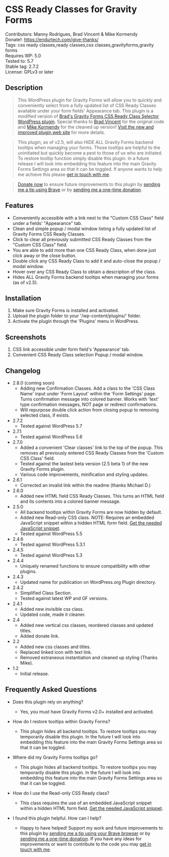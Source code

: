# CSS Ready Classes for Gravity Forms

Contributors: Manny Rodrigues, Brad Vincent & Mike Kormendy  
Donate!: https://endurtech.com/give-thanks/  
Tags: css ready classes,ready classes,css classes,gravityforms,gravity forms  
Requires WP: 5.0  
Tested to: 5.7  
Stable tag: 2.7.2  
License: GPLv3 or later  

## Description

> This WordPress plugin for Gravity Forms will allow you to quickly and conveniently select from a fully updated list of CSS Ready Classes available under your form fields' Appearance tab. This plugin is a modified version of [Brad's Gravity Forms CSS Ready Class Selector WordPress plugin](https://wordpress.org/plugins/gravity-forms-css-ready-selector/). Special thanks to [Brad Vincent](https://profiles.wordpress.org/bradvin/) for the original code and [Mike Kormendy](https://github.com/mkormendy) for the cleaned up version! [Visit the new and improved plugin web site](https://endurtech.com/css-ready-classes-plugin/) for more details.  

> This plugin, as of v2.5, will also HIDE ALL Gravity Forms backend tooltips when managing your forms. Those tooltips are helpful to the uninitiated but quickly become a pest to those of us who are initiated. To restore tooltip function simply disable this plugin. In a future release I will look into embedding this feature into the main Gravity Forms Settings area so that it can be toggled. If anyone wants to help me achieve this please [get in touch with me](https://endurtech.com/contact/).  

> [Donate now](https://endurtech.com/give-thanks/) to ensure future improvements to this plugin by [sending me a tip using Brave](https://endurtech.com/send-a-tip-using-the-brave-browser/) or by [sending me a one-time donation](https://endurtech.com/give-thanks/).  

## Features

* Conveniently accessible with a link next to the "Custom CSS Class" field under a fields' "Appearance" tab.
* Clean and simple popup / modal window listing a fully updated list of Gravity Forms CSS Ready Classes.
* Click to clear all previously submitted CSS Ready Classes from the "Custom CSS Class" field.
* You are able to add more than one CSS Ready Class, when done just click away or the close button.
* Double click any CSS Ready Class to add it and auto-close the popup / modal window.
* Hover over any CSS Ready Class to obtain a description of the class.
* Hides ALL Gravity Forms backend tooltips when managing your forms (as of v2.5).

## Installation

1. Make sure Gravity Forms is installed and activated.
2. Upload the plugin folder to your '/wp-content/plugins/' folder.
3. Activate the plugin through the 'Plugins' menu in WordPress.

## Screenshots

1. CSS link accessible under form field's 'Appearance' tab.
2. Convenient CSS Ready Class selection Popup / modal window.

## Changelog

* 2.8.0 (coming soon)
  * Adding new Confirmation Classes. Add a class to the 'CSS Class Name' input under 'Form Layout' within the 'Form Settings' page. Turns confirmation message into colored banner. Works with 'text' type confirmation messages, NOT page or redirect confirmations.
  * Will repurpose double click action from closing popup to removing selected class, if exists.
* 2.7.2
  * Tested against WordPress 5.7
* 2.7.1
  * Tested against WordPress 5.6
* 2.7.0
  * Added a convenient 'Clear classes' link to the top of the popup. This removes all previously entered CSS Ready Classes from the 'Custom CSS Class' field.
  * Tested against the lastest beta version (2.5 beta 1) of the new Gravity Forms plugin.
  * Various code improvements, minification and styling updates.
* 2.6.1
  * Corrected an invalid link within the readme (thanks Michael D.)
* 2.6.0
  * Added new HTML field CSS Ready Classes. This turns an HTML field and its contents into a colored banner message.
* 2.5.0
  * All backend tooltips within Gravity Forms are now hidden by default.
  * Added new Read-only CSS class. NOTE: Requires an embedded JavaScript snippet within a hidden HTML form field. [Get the needed JavaScript snippet](https://endurtech.com/create-read-only-field-in-gravityforms/).
  * Tested against WordPress 5.5
* 2.4.6
  * Tested against WordPress 5.3.1
* 2.4.5
  * Tested against WordPress 5.3
* 2.4.4
  * Uniquely renamed functions to ensure compatibility with other plugins.
* 2.4.3
  * Updated name for publication on WordPress.org Plugin directory.
* 2.4.2
  * Simplified Class Section.
  * Tested against latest WP and GF versions.
* 2.4.1
  * Added new invisible css class.
  * Updated code, made it cleaner.
* 2.4
  * Added new vertical css classes, reordered classes and updated titles.
  * Added donate link.
* 2.2
  * Added new css classes and titles.
  * Replaced linked icon with text link.
  * Removed extraneous instantiation and cleaned up styling (Thanks Mike).
* 1.2
  * Initial release.  

## Frequently Asked Questions

* Does this plugin rely on anything?
  * Yes, you must have Gravity Forms v2.0+ installed and activated.

* How do I restore tooltips within Gravity Forms?
  * This plugin hides all backend tooltips. To restore tooltips you may temporarily disable this plugin. In the future I will look into embedding this feature into the main Gravity Forms Settings area so that it can be toggled.

* Where did my Gravity Forms tooltips go?
  * This plugin hides all backend tooltips. To restore tooltips you may temporarily disable this plugin. In the future I will look into embedding this feature into the main Gravity Forms Settings area so that it can be toggled.

* How do I use the Read-only CSS Ready class?
  * This class requires the use of an embedded JavaScript snippet within a hidden HTML form field. [Get the needed JavaScript snippet](https://endurtech.com/create-read-only-field-in-gravityforms/).

* I found this plugin helpful. How can I help?
  * Happy to have helped! Support my work and future improvements to this plugin by [sending me a tip using your Brave browser](https://endurtech.com/send-a-tip-using-the-brave-browser/) or by [sending me a one-time donation](https://endurtech.com/give-thanks/). If you have any ideas for improvements or want to contribute to the code you may [get in touch with me](https://endurtech.com/contact/).